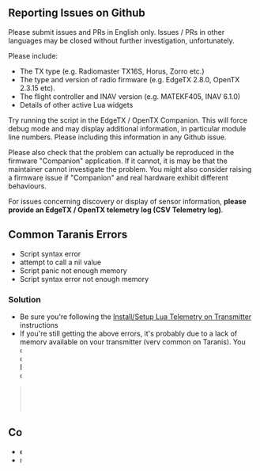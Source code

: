## Reporting Issues on Github

Please submit issues and PRs in English only. Issues / PRs in other languages may be closed without further investigation, unfortunately.

Please include:

* The TX type (e.g. Radiomaster TX16S, Horus, Zorro etc.)
* The type and version of radio firmware (e.g. EdgeTX 2.8.0, OpenTX 2.3.15 etc).
* The flight controller and INAV version (e.g. MATEKF405, INAV 6.1.0)
* Details of other active Lua widgets

Try running the script in the EdgeTX / OpenTX Companion. This will force debug mode and may display additional information, in particular module line numbers. Please including this information in any Github issue.

Please also check that the problem can actually be reproduced in the firmware "Companion" application. If it cannot, it is may be that the maintainer cannot investigate the problem. You might also consider raising a firmware issue if "Companion" and real hardware exhibit different behaviours.

For issues concerning discovery or display of sensor information, **please provide an EdgeTX / OpenTX telemetry log (CSV Telemetry log)**.

## Common Taranis Errors

* Script syntax error
* attempt to call a nil value
* Script panic not enough memory
* Script syntax error not enough memory

### Solution

* Be sure you're following the [Install/Setup Lua Telemetry on Transmitter](../Getting-Started/#installsetup-lua-telemetry-on-transmitter) instructions
* If you're still getting the above errors, it's probably due to a lack of memory available on your transmitter (very common on Taranis). You can free up memory by removing other Lua Scripts from other screens, deleting unused models or turning off OpenTX firmware build options. Be sure to reboot your controller to free up memory after making a change.

> **NOTE:** If trying to run Betaflight Tx lua script for VTx control, you can't run Betaflight Tx lua script and Lua Telemetry at the same time.  Instead, change VTx settings by using the [OSD menu](https://github.com/iNavFlight/inav/master/docs/Controls.md)

## Common Horus Errors

* **disabled** error on widget
* refresh(): ?:0: attempt to compare number with nil

### Solution

* Upgrade to the [latest release](../Upgrade) which may fix these issues
* If it doesn't raise a Github issue.

## Tips

* If you have any issues, first make sure you're using a supported version of OpenTX / EdgeTX.
* Preferably use the latest version of your TX firmware (OpenTX or EdgeTX)
* Between flights (before armed), long-press Enter/dial and select `Reset telemetry` to reset telemetry values
* If current sensor isn't present or _battery isn't fully charged when plugged in_, fuel gauge will be based on battery voltage
* If fuel gauge isn't shown or accurate, be sure you've set CLI values `smartport_fuel_unit = percent` and `battery_capacity` correctly. Also, current sensor settings in the configurator need to be calibrated for proper amperage and fuel % data (not applicable to Crossfire)
* If using INAV v2.0.0+ and FrSky telemetry, `set frsky_pitch_roll = ON` in CLI settings and search for new telemetry sensors for accurate attitude display and pitch angle (not applicable to Crossfire)
* Lua Telemetry uses transmitter settings for RSSI warning/critical levels for bar gauge range and audio/haptic warnings
* Lua Telemetry uses transmitter settings for transmitter voltage min/max for battery bar gauge in screen title
* If you change a telemetry sensor's unit (for example m to ft), power cycle the transmitter to see changes
* If config option `Battery View` is set to `Total` but average cell voltage is displayed, send INAV CLI command: `set report_cell_voltage = OFF`
* When GPS accuracy (HDOP) is displayed as a decimal, the range is 0.8 - 5.3 and it's rounded to the nearest 0.5 HDOP.  This is due to HDOP being sent as a single integer from 0 to 9, not as the actual HDOP decimal value  (not applicable to Crossfire)
